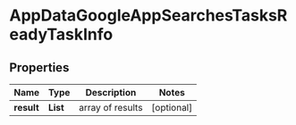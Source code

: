 # AppDataGoogleAppSearchesTasksReadyTaskInfo


## Properties

| Name | Type | Description | Notes |
|------------ | ------------- | ------------- | -------------|
**result** | **List<AppDataGoogleAppSearchesTasksReadyResultInfo>** | array of results |[optional]|